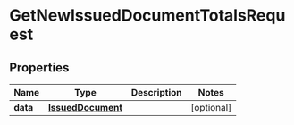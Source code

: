 # GetNewIssuedDocumentTotalsRequest

## Properties

Name | Type | Description | Notes
------------ | ------------- | ------------- | -------------
**data** | [**IssuedDocument**](IssuedDocument.md) |  | [optional] 


